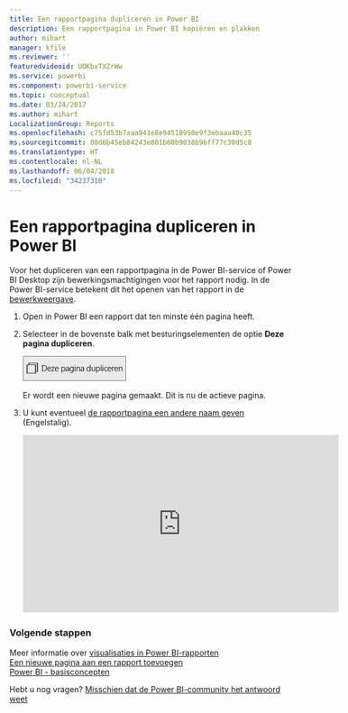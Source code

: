 ```yaml
---
title: Een rapportpagina dupliceren in Power BI
description: Een rapportpagina in Power BI kopiëren en plakken
author: mihart
manager: kfile
ms.reviewer: ''
featuredvideoid: UOKbxTXZrWw
ms.service: powerbi
ms.component: powerbi-service
ms.topic: conceptual
ms.date: 03/24/2017
ms.author: mihart
LocalizationGroup: Reports
ms.openlocfilehash: c75fd53b7aaa941e8e94518950e9f3ebaaa40c35
ms.sourcegitcommit: 80d6b45eb84243e801b60b9038b9bff77c30d5c8
ms.translationtype: HT
ms.contentlocale: nl-NL
ms.lasthandoff: 06/04/2018
ms.locfileid: "34237310"
---
```

# <a name="duplicate-a-report-page-in-power-bi"></a>Een rapportpagina dupliceren in Power BI
Voor het dupliceren van een rapportpagina in de Power BI-service of Power BI Desktop zijn bewerkingsmachtigingen voor het rapport nodig. In de Power BI-service betekent dit het openen van het rapport in de [bewerkweergave](service-reading-view-and-editing-view.md). 


1. Open in Power BI een rapport dat ten minste één pagina heeft. 

2. Selecteer in de bovenste balk met besturingselementen de optie **Deze pagina dupliceren**.
   
   ![](media/power-bi-report-copy-paste-page/pbi_duplicate_new.png)
   
   Er wordt een nieuwe pagina gemaakt. Dit is nu de actieve pagina.
3. U kunt eventueel [de rapportpagina een andere naam geven](service-rename.md) (Engelstalig).
   
   <iframe width="560" height="315" src="https://www.youtube.com/embed/UOKbxTXZrWw?list=PL1N57mwBHtN0JFoKSR0n-tBkUJHeMP2cP" frameborder="0" allowfullscreen></iframe>

### <a name="next-steps"></a>Volgende stappen
Meer informatie over [visualisaties in Power BI-rapporten](power-bi-report-visualizations.md)    
[Een nieuwe pagina aan een rapport toevoegen](power-bi-report-add-page.md)    
[Power BI - basisconcepten](service-basic-concepts.md)    

Hebt u nog vragen? [Misschien dat de Power BI-community het antwoord weet](http://community.powerbi.com/)

